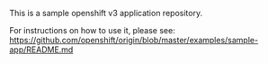 This is a sample openshift v3 application repository.  

For instructions on how to use it, please see: https://github.com/openshift/origin/blob/master/examples/sample-app/README.md




